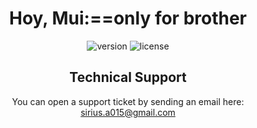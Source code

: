 
<h1 align="center">
    <b>Hoy, Mui:==only for brother</b>
    <br>
</h1>
<div align="center">

![version](https://img.shields.io/badge/version-2.0.0-blue.svg)
![license](https://img.shields.io/badge/license-MIT-blue.svg)

<h2>
    Technical Support
</h2>
<p>
    You can open a support ticket by sending an email here: <a href="mailto:sirius.a015@gmail.com" title="Open Support Ticket">
        sirius.a015@gmail.com
    </a>
</p>
